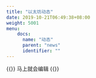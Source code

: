 ```yaml
---
title: "以太坊动态"
date: 2019-10-21T06:49:38+08:00
weight: 5001
menu:
    docs:
      name: "动态"
      parent: "news"
      identifier: ""
---
```



{{<adm type="tip" title="提醒" >}}
马上就会编辑
{{</adm >}}